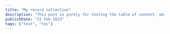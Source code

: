 ```yaml
---
title: "My record collection"
description: "This post is purely for testing the table of content, which should not be rendered"
publishDate: "22 Feb 2023"
tags: ["test", "toc"]
---
```

